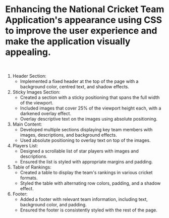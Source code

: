 <h1>Enhancing the National Cricket Team Application's appearance using CSS to improve the user experience and make the application visually appealing.</h1>

<br> 
<ol>

<li>Header Section: 
<ul>
<li>Implemented a fixed header at the top of the page with a background color, centred text, and shadow effects.
</li>
</ul>
</li>

<li>Sticky Images Section:
<ul>
<li>Created a section with a sticky positioning that spans the full width of the viewport.</li>
<li>Included images that cover 25% of the viewport height each, with a darkened overlay effect.</li>
<li>Overlay descriptive text on the images using absolute positioning.</li>
</ul>
</li>

<li>Main Content:
<ul>
<li>Developed multiple sections displaying key team members with images, descriptions, and background effects.</li>
<li>Used absolute positioning to overlay text on top of the images.</li>
</ul>
</li>

<li>Players List: 
<ul>
<li>Designed a scrollable list of star players with images and descriptions.</li>
<li>Ensured the list is styled with appropriate margins and padding.</li>
</ul>
</li>

<li>Table of Rankings:
<ul>
<li>Created a table to display the team's rankings in various cricket formats. </li>
<li>Styled the table with alternating row colors, padding, and a shadow effect.
</li>
</ul>
</li>

<li>Footer:
<ul>
<li>Added a footer with relevant team information, including text, background color, and padding.</li>
<li>Ensured the footer is consistently styled with the rest of the page.</li></ul>
</li>
</ol> 
</details>
